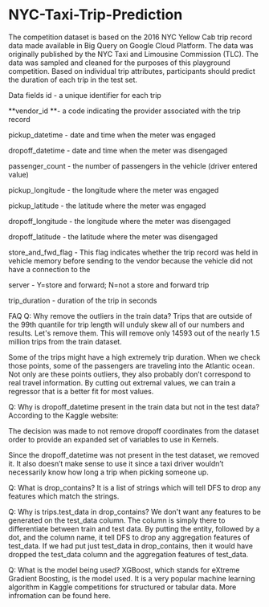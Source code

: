 # NYC-Taxi-Trip-Prediction

The competition dataset is based on the 2016 NYC Yellow Cab trip record data made available in Big Query on Google Cloud Platform. The data was originally published by the NYC Taxi and Limousine Commission (TLC). The data was sampled and cleaned for the purposes of this playground competition. Based on individual trip attributes, participants should predict the duration of each trip in the test set.


Data fields
id - a unique identifier for each trip

**vendor_id **- a code indicating the provider associated with the trip record

pickup_datetime - date and time when the meter was engaged

dropoff_datetime - date and time when the meter was disengaged

passenger_count - the number of passengers in the vehicle (driver entered value)

pickup_longitude - the longitude where the meter was engaged

pickup_latitude - the latitude where the meter was engaged

dropoff_longitude - the longitude where the meter was disengaged

dropoff_latitude - the latitude where the meter was disengaged

store_and_fwd_flag - This flag indicates whether the trip record was held in vehicle memory before sending to the vendor because the vehicle did not have a connection to the

server - Y=store and forward; N=not a store and forward trip

trip_duration - duration of the trip in seconds

FAQ
Q: Why remove the outliers in the train data? Trips that are outside of the 99th quantile for trip length will unduly skew all of our numbers and results. Let's remove them. This will remove only 14593 out of the nearly 1.5 million trips from the train dataset.

Some of the trips might have a high extremely trip duration. When we check those points, some of the passengers are traveling into the Atlantic ocean. Not only are these points outliers, they also probably don’t correspond to real travel information. By cutting out extremal values, we can train a regressor that is a better fit for most values.

Q: Why is dropoff_datetime present in the train data but not in the test data? According to the Kaggle website:

The decision was made to not remove dropoff coordinates from the dataset order to provide an expanded set of variables to use in Kernels.

Since the dropoff_datetime was not present in the test dataset, we removed it. It also doesn’t make sense to use it since a taxi driver wouldn’t necessarily know how long a trip when picking someone up.

Q: What is drop_contains? It is a list of strings which will tell DFS to drop any features which match the strings.

Q: Why is trips.test_data in drop_contains? We don't want any features to be generated on the test_data column. The column is simply there to differentiate between train and test data. By putting the entity, followed by a dot, and the column name, it tell DFS to drop any aggregation features of test_data. If we had put just test_data in drop_contains, then it would have dropped the test_data column and the aggregation features of test_data.

Q: What is the model being used? XGBoost, which stands for eXtreme Gradient Boosting, is the model used. It is a very popular machine learning algorithm in Kaggle competitions for structured or tabular data. More infromation can be found here.
